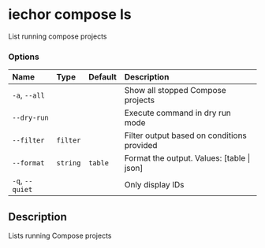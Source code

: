 # iechor compose ls

<!---MARKER_GEN_START-->
List running compose projects

### Options

| Name            | Type     | Default | Description                                |
|:----------------|:---------|:--------|:-------------------------------------------|
| `-a`, `--all`   |          |         | Show all stopped Compose projects          |
| `--dry-run`     |          |         | Execute command in dry run mode            |
| `--filter`      | `filter` |         | Filter output based on conditions provided |
| `--format`      | `string` | `table` | Format the output. Values: [table \| json] |
| `-q`, `--quiet` |          |         | Only display IDs                           |


<!---MARKER_GEN_END-->

## Description

Lists running Compose projects
